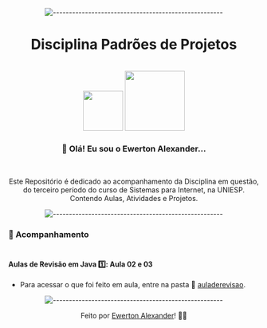 <div align="center">


![-----------------------------------------------------](https://raw.githubusercontent.com/andreasbm/readme/master/assets/lines/rainbow.png)

 <h1>Disciplina Padrões de Projetos</h1><br><img src="https://www.iesp.edu.br/images/og_imagem.jpg" width=80>

 <img src="https://cdn.freebiesupply.com/logos/thumbs/2x/java-logo.png" width=120>
 

<h3>👋 Olá! Eu sou o Ewerton Alexander... </h3><br>

Este Repositório é dedicado ao acompanhamento da Disciplina em questão, do terceiro período do curso de Sistemas para Internet, na UNIESP. Contendo Aulas, Atividades e Projetos.

![-----------------------------------------------------](https://raw.githubusercontent.com/andreasbm/readme/master/assets/lines/rainbow.png)

 </div>

### 🧾 Acompanhamento<br><br>

#### Aulas de Revisão em Java 1️⃣:  Aula 02 e 03

- Para acessar o que foi feito em aula, entre na pasta  📁 <a href="https://github.com/Ewertonalex/PADROESDEPROJETOS_P3/tree/main/auladerevisao" target="_blank">auladerevisao</a>.



<div align="center">

![-----------------------------------------------------](https://raw.githubusercontent.com/andreasbm/readme/master/assets/lines/rainbow.png)



Feito por <a href="https://www.linkedin.com/in/ewerton-alexander-780869232/" target="_blank">Ewerton Alexander</a>!
<g-emoji class="g-emoji" alias="wave" fallback-src="https://github.githubassets.com/images/icons/emoji/unicode/1f44b.png">👨‍🚀</g-emoji><br>

  </div>
